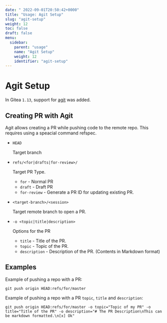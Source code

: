 ```yaml
---
date: "	2022-09-01T20:50:42+0000"
title: "Usage: Agit Setup"
slug: "agit-setup"
weight: 12
toc: false
draft: false
menu:
  sidebar:
    parent: "usage"
    name: "Agit Setup"
    weight: 12
    identifier: "agit-setup"
---
```


# Agit Setup

In Gitea `1.13`, support for [agit](https://git-repo.info/en/2020/03/agit-flow-and-git-repo/) was added.

## Creating PR with Agit

Agit allows creating a PR while pushing code to the remote repo. This requires using a speacial command refspec.

- `HEAD`

  Target branch

- `refs/<for|drafts|for-review>/`

  Target PR Type.
  - `for` - Normal PR
  - `draft` - Draft PR
  - `for-review` - Generate a PR ID for updating existing PR.

- `<target-branch>/<session>`

  Target remote branch to open a PR.

- `-o <topic|title|description>`

  Options for the PR
  - `title` - Title of the PR.
  - `topic` - Topic of the PR.
  - `description` - Description of the PR. (Contents in Markdown format)

## Examples

Example of pushing a repo with a PR:

```shell
git push origin HEAD:refs/for/master
```

Example of pushing a repo with a PR `topic`, `title` and `description`:

```shell
git push origin HEAD:refs/for/master -o topic="Topic of my PR" -o title="Title of the PR" -o description="# The PR Description\nThis can be markdown formatted.\n[x] Ok"
```
